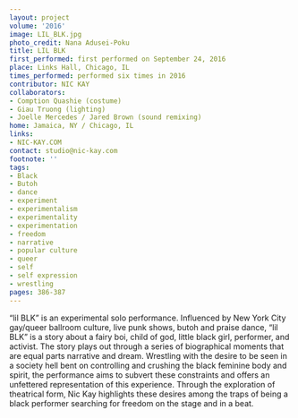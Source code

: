 ```yaml
---
layout: project
volume: '2016'
image: LIL_BLK.jpg
photo_credit: Nana Adusei-Poku
title: LIL BLK
first_performed: first performed on September 24, 2016
place: Links Hall, Chicago, IL
times_performed: performed six times in 2016
contributor: NIC KAY
collaborators:
- Comption Quashie (costume)
- Giau Truong (lighting)
- Joelle Mercedes / Jared Brown (sound remixing)
home: Jamaica, NY / Chicago, IL
links:
- NIC-KAY.COM
contact: studio@nic-kay.com
footnote: ''
tags:
- Black
- Butoh
- dance
- experiment
- experimentalism
- experimentality
- experimentation
- freedom
- narrative
- popular culture
- queer
- self
- self expression
- wrestling
pages: 386-387
---
```


“lil BLK” is an experimental solo performance. Influenced by New York City gay/queer ballroom culture, live punk shows, butoh and praise dance, “lil BLK” is a story about a fairy boi, child of god, little black girl, performer, and activist. The story plays out through a series of biographical moments that are equal parts narrative and dream. Wrestling with the desire to be seen in a society hell bent on controlling and crushing the black feminine body and spirit, the performance aims to subvert these constraints and offers an unfettered representation of this experience. Through the exploration of theatrical form, Nic Kay highlights these desires among the traps of being a black performer searching for freedom on the stage and in a beat.
